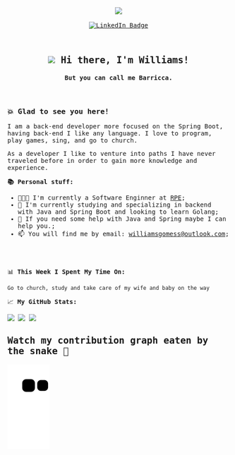 <samp>
<div id="header" align="center">
  <img src="https://media.giphy.com/media/fkZukR450RQ1qnGaq9/giphy.gif" width="200"/>
</div>
<p align="center">
<a href="https://www.linkedin.com/in/williamsbgomes"><img src="https://img.shields.io/badge/LinkedIn-blue?style=for-the-badge&logo=linkedin&logoColor=white" alt="LinkedIn Badge"></a>
</p>

<p align="center"><img src="https://komarev.com/ghpvc/?username=willeei&style=flat-square&color=green" alt=""></p>


<h2 align="center"><img src="https://media.giphy.com/media/hvRJCLFzcasrR4ia7z/giphy.gif" width="20"> Hi there, I'm Williams!</h2>
<h4 align="center">But you can call me Barricca.</h4>

</br>

### 💥 Glad to see you here! &nbsp;

I am a back-end developer more focused on the Spring Boot, having back-end I like any language. I love to program, play games, sing, and go to church.

As a developer I like to venture into paths I have never traveled before in order to gain more knowledge and experience.  

**📚 Personal stuff:**

- 👨🏻‍💻 I'm currently a Software Enginner at [RPE](https://www.linkedin.com/company/rpe-retail-payment-ecosystem/mycompany/);
- 🚀 I'm currently studying and specializing in backend with Java and Spring Boot and looking to learn Golang;
- 💬 If you need some help with Java and Spring maybe I can help you.;
- 📫 You will find me by email: williamsgomess@outlook.com;
</br>


</br>

📊 **This Week I Spent My Time On:**
<!--START_SECTION:waka-->
```text
Go to church, study and take care of my wife and baby on the way
```
<!--END_SECTION:waka-->

📈 **My GitHub Stats:**

<p>
  <img height="200em" src="https://github-readme-stats.vercel.app/api?username=willeei&show_icons=true&hide_border=true&count_private=true&include_all_commits=true&theme=dracula" />
  <img height="200em" src="https://github-readme-stats.vercel.app/api/top-langs/?username=willeei&exclude_repo=KNN-Image-Classification&show_icons=true&hide_border=true&layout=compact&langs_count=8&theme=dracula"/>
  <img height="316.5em" src="https://github-readme-streak-stats.herokuapp.com/?user=willeei&theme=dracula&hide_border=true">
</p>

## Watch my contribution graph eaten by the snake 🐍 
 
  ![snake gif](https://github.com/willeei/willeei/blob/output/github-contribution-grid-snake.svg)

</samp>


